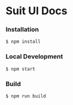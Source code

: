 # Suit UI Docs

### Installation

```
$ npm install
```

### Local Development

```
$ npm start
```

### Build

```
$ npm run build
```